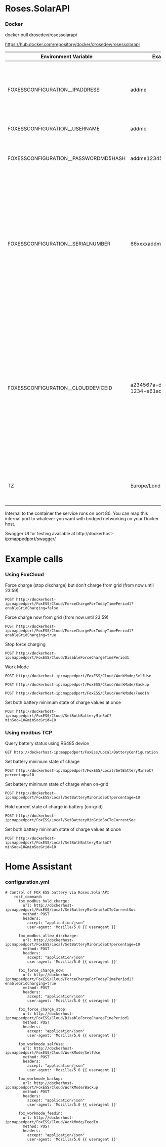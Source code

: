 # Roses.SolarAPI

### Docker
docker pull drosedev/rosessolarapi

https://hub.docker.com/repository/docker/drosedev/rosessolarapi

| Environment Variable | Example | Description |
|--|--|--|
| FOXESSCONFIGURATION__IPADDRESS | addme | The IP address on the LAN for local USR device. Currently not used to set battery charging. |
| FOXESSCONFIGURATION__USERNAME| addme| Your FoxCloud username |
| FOXESSCONFIGURATION__PASSWORDMD5HASH | addme1234567890addme | Lower-case MD5 hash of your FoxCloud password |
| FOXESSCONFIGURATION__SERIALNUMBER | 66xxxxaddme| OPTIONAL - Your Fox inverter serial number (required for FoxCloud battery API calls). **Providing this speedsup API calls as we don't have to internally read the device list from the cloud**) |
| FOXESSCONFIGURATION__CLOUDDEVICEID | a234567a-dabc-4510-1234-e61ac52f4dv2 | OPTIONAL - Your Fox inverter device ID GUID from the address bar of Fox Cloud portal (required for FoxCloud battery API calls). **Providing this speedsup API calls as we don't have to internally read the device list from the cloud**) |
| TZ | Europe/London | Required so force charging starts at the correct local time |

Internal to the container the service runs on port 80. You can map this internal port to whatever you want with bridged networking on your Docker host.

Swagger UI for testing available at http://dockerhost-ip:mappedport/swagger/

# Example calls 
### Using FoxCloud
Force charge (stop discharge) but don't charge from grid (from now until 23:59)

`POST http://dockerhost-ip:mappedport/FoxESS/Cloud/ForceChargeForTodayTimePeriod1?enableGridCharging=false`

Force charge now from grid (from now until 23:59)

`POST http://dockerhost-ip:mappedport/FoxESS/Cloud/ForceChargeForTodayTimePeriod1?enableGridCharging=true`

Stop force charging

`POST http://dockerhost-ip:mappedport/FoxESS/Cloud/DisableForceChargeTimePeriod1`

Work Mode

`POST http://dockerhost-ip:mappedport/FoxESS/Cloud/WorkMode/SelfUse`

`POST http://dockerhost-ip:mappedport/FoxESS/Cloud/WorkMode/Backup`

`POST http://dockerhost-ip:mappedport/FoxESS/Cloud/WorkMode/FeedIn`

Set both battery minimum state of charge values at once

`POST http://dockerhost-ip:mappedport/FoxESS/Cloud/SetBothBatteryMinSoC?minSoc=10&minSocGrid=10`

### Using modbus TCP
Query battery status using RS485 device

`GET http://dockerhost-ip:mappedport/FoxEss/Local/BatteryConfiguration`

Set battery minimum state of charge

`POST http://dockerhost-ip:mappedport/FoxESS/Local/SetBatteryMinSoC?percentage=10`

Set battery minimum state of charge when on-grid

`POST http://dockerhost-ip:mappedport/FoxESS/Local/SetBatteryMinGridSoC?percentage=10`

Hold current state of charge in battery (on-grid)

`POST http://dockerhost-ip:mappedport/FoxESS/Local/SetBatteryMinGridSoCToCurrentSoc`

Set both battery minimum state of charge values at once

`POST http://dockerhost-ip:mappedport/FoxESS/Local/SetBothBatteryMinSoC?minSoc=10&minSocGrid=10`

# Home Assistant
### configuration.yml

    # Control of FOX ESS battery via Roses.SolarAPI
        rest_command:
          fox_modbus_hold_charge:
            url: http://dockerhost-ip:mappedport/FoxESS/Local/SetBatteryMinGridSoCToCurrentSoc
            method: POST
            headers:
              accept: "application/json"
              user-agent: 'Mozilla/5.0 {{ useragent }}'
      
          fox_modbus_allow_discharge:
            url: http://dockerhost-ip:mappedport/FoxESS/Local/SetBatteryMinGridSoC?percentage=10
            method: POST
            headers:
              accept: "application/json"
              user-agent: 'Mozilla/5.0 {{ useragent }}'  

          fox_force_charge_now:
            url: http://dockerhost-ip:mappedport/FoxESS/Cloud/ForceChargeForTodayTimePeriod1?enableGridCharging=true
            method: POST
            headers:
              accept: "application/json"
              user-agent: 'Mozilla/5.0 {{ useragent }}'
            
          fox_force_charge_stop:
            url: http://dockerhost-ip:mappedport/FoxESS/Cloud/DisableForceChargeTimePeriod1
            method: POST
            headers:
              accept: "application/json"
              user-agent: 'Mozilla/5.0 {{ useragent }}'

          fox_workmode_selfuse:
            url: http://dockerhost-ip:mappedport/FoxESS/Cloud/WorkMode/SelfUse
            method: POST
            headers:
              accept: "application/json"
              user-agent: 'Mozilla/5.0 {{ useragent }}'

          fox_workmode_backup:
            url: http://dockerhost-ip:mappedport/FoxESS/Cloud/WorkMode/Backup
            method: POST
            headers:
              accept: "application/json"
              user-agent: 'Mozilla/5.0 {{ useragent }}'

          fox_workmode_feedin:
            url: http://dockerhost-ip:mappedport/FoxESS/Cloud/WorkMode/FeedIn
            method: POST
            headers:
              accept: "application/json"
              user-agent: 'Mozilla/5.0 {{ useragent }}'